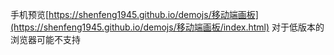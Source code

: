 手机预览[https://shenfeng1945.github.io/demojs/移动端画板](https://shenfeng1945.github.io/demojs/移动端画板/index.html)
对于低版本的浏览器可能不支持
